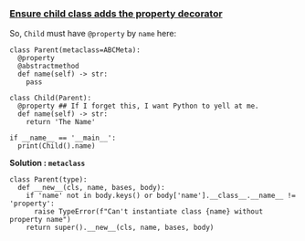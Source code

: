 ### [Ensure child class adds the property decorator](https://stackoverflow.com/questions/63550842/how-to-override-an-abstract-property-method-without-forgetting-to-add-the-proper/63552878#63552878)

So, `Child` must have `@property` by `name` here:
```
class Parent(metaclass=ABCMeta):
  @property
  @abstractmethod
  def name(self) -> str:
    pass

class Child(Parent):
  @property ## If I forget this, I want Python to yell at me.
  def name(self) -> str:
    return 'The Name'

if __name__ == '__main__':
  print(Child().name)
```

**Solution : `metaclass`**

```
class Parent(type):
  def __new__(cls, name, bases, body):
    if 'name' not in body.keys() or body['name'].__class__.__name__ != 'property':
      raise TypeError(f"Can't instantiate class {name} without property name")
    return super().__new__(cls, name, bases, body)
```
